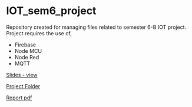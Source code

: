 # IOT_sem6_project

Repository created for managing files related to semester 6-B IOT project.
Project requires the use of,

* Firebase
* Node MCU
* Node Red
* MQTT

[Slides - view](https://uniofmora-my.sharepoint.com/:p:/g/personal/170698j_uom_lk/ESvLFM4r7zlJu-f7t1FKSjwBPTaaDyFH2K9L5IWciiq5Bw)

[Project Folder](https://drive.google.com/drive/folders/1OUBGmAvG72nTm4SO5RdEnyXV5uj4UvsJ?usp=sharing)

[Report pdf](https://github.com/harinduravin/IOT_sem6_project/blob/7d722717337858daae648b67bbf748ed1d153abc/IOT_group5_final_report.pdf)
